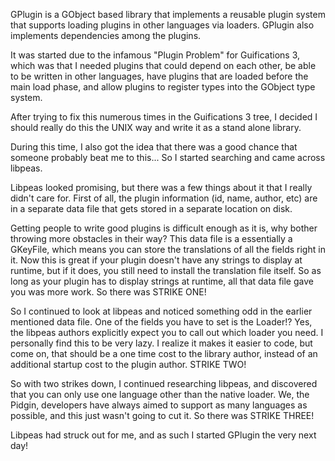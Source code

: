 GPlugin is a GObject based library that implements a reusable plugin system
that supports loading plugins in other languages via loaders.  GPlugin also
implements dependencies among the plugins.

It was started due to the infamous "Plugin Problem" for Guifications 3, which
was that I needed plugins that could depend on each other, be able to be
written in other languages, have plugins that are loaded before the main load
phase, and allow plugins to register types into the GObject type system.

After trying to fix this numerous times in the Guifications 3 tree, I decided
I should really do this the UNIX way and write it as a stand alone library.

During this time, I also got the idea that there was a good chance that someone
probably beat me to this...  So I started searching and came across libpeas.

Libpeas looked promising, but there was a few things about it that I really
didn't care for.  First of all, the plugin information (id, name, author, etc)
are in a separate data file that gets stored in a separate location on disk.

Getting people to write good plugins is difficult enough as it is, why bother
throwing more obstacles in their way?  This data file is a essentially a
GKeyFile, which means you can store the translations of all the fields right in
it.  Now this is great if your plugin doesn't have any strings to display at
runtime, but if it does, you still need to install the translation file itself.
So as long as your plugin has to display strings at runtime, all that data file
gave you was more work.  So there was STRIKE ONE!

So I continued to look at libpeas and noticed something odd in the earlier
mentioned data file.  One of the fields you have to set is the Loader!?  Yes,
the libpeas authors explicitly expect you to call out which loader you need.  I
personally find this to be very lazy.  I realize it makes it easier to code,
but come on, that should be a one time cost to the library author, instead of
an additional startup cost to the plugin author.  STRIKE TWO!

So with two strikes down, I continued researching libpeas, and discovered that
you can only use one language other than the native loader.  We, the Pidgin,
developers have always aimed to support as many languages as possible, and this
just wasn't going to cut it.  So there was STRIKE THREE!

Libpeas had struck out for me, and as such I started GPlugin the very next day!

